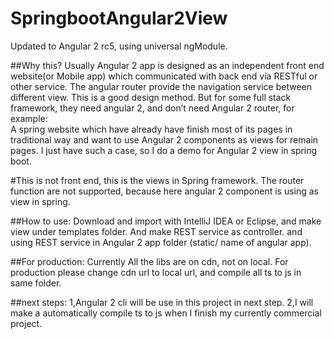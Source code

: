 # SpringbootAngular2View

Updated to Angular 2 rc5, using universal ngModule.

##Why this?
Usually Angular 2 app is designed as an independent front end website(or Mobile app) which communicated with back end via RESTful or other service. The angular router provide the navigation service between different view.
This is a good design method. But for some full stack framework, they need angular 2,  and don’t need Angular 2 router, for example:  
A spring website which have already have finish most of its pages in traditional  way and want to use Angular 2 components as views for remain pages.
I just have such a case, so I do a demo for Angular 2 view in spring boot.



#This is not front end, this is the views in Spring framework.
The router function are not supported, because here angular 2 component is using as view in spring.


##How to use:
Download and import with IntelliJ IDEA or Eclipse, and make view under templates folder. And make REST service as controller.
and using REST service in Angular 2 app folder (static/ name of angular app).


##For production:
Currently All the libs are on cdn, not on local. For production please change cdn url to local url, and compile all ts to js in same folder.

##next steps:
1,Angular 2 cli will be use in this project in next step.
2,I will make a automatically compile ts to js when I finish my currently  commercial project.
